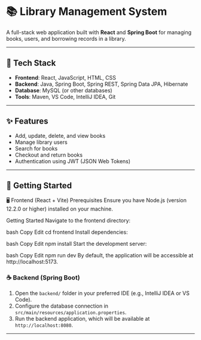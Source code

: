 # 📚 Library Management System

A full-stack web application built with **React** and **Spring Boot** for managing books, users, and borrowing records in a library.

---

## 🔧 Tech Stack

- **Frontend**: React, JavaScript, HTML, CSS
- **Backend**: Java, Spring Boot, Spring REST, Spring Data JPA, Hibernate
- **Database**: MySQL (or other databases)
- **Tools**: Maven, VS Code, IntelliJ IDEA, Git

---

## ✨ Features

- Add, update, delete, and view books
- Manage library users
- Search for books
- Checkout and return books
- Authentication using JWT (JSON Web Tokens)

---

## 🚀 Getting Started

🖥️ Frontend (React + Vite)
Prerequisites
Ensure you have Node.js (version 12.2.0 or higher) installed on your machine.

Getting Started
Navigate to the frontend directory:

bash
Copy
Edit
cd frontend
Install dependencies:

bash
Copy
Edit
npm install
Start the development server:

bash
Copy
Edit
npm run dev
By default, the application will be accessible at http://localhost:5173.

### ☕ Backend (Spring Boot)

1. Open the `backend/` folder in your preferred IDE (e.g., IntelliJ IDEA or VS Code).
2. Configure the database connection in `src/main/resources/application.properties`.
3. Run the backend application, which will be available at `http://localhost:8080`.

---


